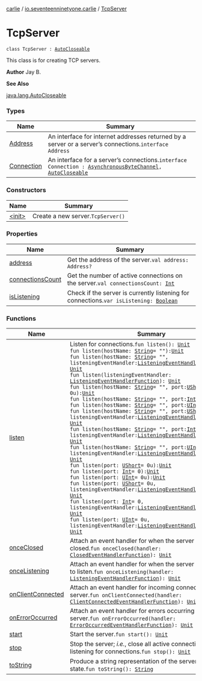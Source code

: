 [carlie](../../index.md) / [io.seventeenninetyone.carlie](../index.md) / [TcpServer](./index.md)

# TcpServer

`class TcpServer : `[`AutoCloseable`](https://docs.oracle.com/javase/8/docs/api/java/lang/AutoCloseable.html)

This class is for creating TCP servers.

**Author**
Jay B.

**See Also**

[java.lang.AutoCloseable](https://docs.oracle.com/javase/8/docs/api/java/lang/AutoCloseable.html)

### Types

| Name | Summary |
|---|---|
| [Address](-address/index.md) | An interface for internet addresses returned by a server or a server’s connections.`interface Address` |
| [Connection](-connection/index.md) | An interface for a server’s connections.`interface Connection : `[`AsynchronousByteChannel`](https://docs.oracle.com/javase/8/docs/api/java/nio/channels/AsynchronousByteChannel.html)`, `[`AutoCloseable`](https://docs.oracle.com/javase/8/docs/api/java/lang/AutoCloseable.html) |

### Constructors

| Name | Summary |
|---|---|
| [&lt;init&gt;](-init-.md) | Create a new server.`TcpServer()` |

### Properties

| Name | Summary |
|---|---|
| [address](address.md) | Get the address of the server.`val address: Address?` |
| [connectionsCount](connections-count.md) | Get the number of active connections on the server.`val connectionsCount: `[`Int`](https://kotlinlang.org/api/latest/jvm/stdlib/kotlin/-int/index.html) |
| [isListening](is-listening.md) | Check if the server is currently listening for connections.`var isListening: `[`Boolean`](https://kotlinlang.org/api/latest/jvm/stdlib/kotlin/-boolean/index.html) |

### Functions

| Name | Summary |
|---|---|
| [listen](listen.md) | Listen for connections.`fun listen(): `[`Unit`](https://kotlinlang.org/api/latest/jvm/stdlib/kotlin/-unit/index.html)<br>`fun listen(hostName: `[`String`](https://kotlinlang.org/api/latest/jvm/stdlib/kotlin/-string/index.html)` = ""): `[`Unit`](https://kotlinlang.org/api/latest/jvm/stdlib/kotlin/-unit/index.html)<br>`fun listen(hostName: `[`String`](https://kotlinlang.org/api/latest/jvm/stdlib/kotlin/-string/index.html)` = "", listeningEventHandler: `[`ListeningEventHandlerFunction`](../../io.seventeenninetyone.carlie.tcp_server/-listening-event-handler-function/index.md)`): `[`Unit`](https://kotlinlang.org/api/latest/jvm/stdlib/kotlin/-unit/index.html)<br>`fun listen(listeningEventHandler: `[`ListeningEventHandlerFunction`](../../io.seventeenninetyone.carlie.tcp_server/-listening-event-handler-function/index.md)`): `[`Unit`](https://kotlinlang.org/api/latest/jvm/stdlib/kotlin/-unit/index.html)<br>`fun listen(hostName: `[`String`](https://kotlinlang.org/api/latest/jvm/stdlib/kotlin/-string/index.html)` = "", port: `[`UShort`](https://kotlinlang.org/api/latest/jvm/stdlib/kotlin/-u-short/index.html)` = 0u): `[`Unit`](https://kotlinlang.org/api/latest/jvm/stdlib/kotlin/-unit/index.html)<br>`fun listen(hostName: `[`String`](https://kotlinlang.org/api/latest/jvm/stdlib/kotlin/-string/index.html)` = "", port: `[`Int`](https://kotlinlang.org/api/latest/jvm/stdlib/kotlin/-int/index.html)` = 0): `[`Unit`](https://kotlinlang.org/api/latest/jvm/stdlib/kotlin/-unit/index.html)<br>`fun listen(hostName: `[`String`](https://kotlinlang.org/api/latest/jvm/stdlib/kotlin/-string/index.html)` = "", port: `[`UInt`](https://kotlinlang.org/api/latest/jvm/stdlib/kotlin/-u-int/index.html)` = 0u): `[`Unit`](https://kotlinlang.org/api/latest/jvm/stdlib/kotlin/-unit/index.html)<br>`fun listen(hostName: `[`String`](https://kotlinlang.org/api/latest/jvm/stdlib/kotlin/-string/index.html)` = "", port: `[`UShort`](https://kotlinlang.org/api/latest/jvm/stdlib/kotlin/-u-short/index.html)` = 0u, listeningEventHandler: `[`ListeningEventHandlerFunction`](../../io.seventeenninetyone.carlie.tcp_server/-listening-event-handler-function/index.md)`): `[`Unit`](https://kotlinlang.org/api/latest/jvm/stdlib/kotlin/-unit/index.html)<br>`fun listen(hostName: `[`String`](https://kotlinlang.org/api/latest/jvm/stdlib/kotlin/-string/index.html)` = "", port: `[`Int`](https://kotlinlang.org/api/latest/jvm/stdlib/kotlin/-int/index.html)` = 0, listeningEventHandler: `[`ListeningEventHandlerFunction`](../../io.seventeenninetyone.carlie.tcp_server/-listening-event-handler-function/index.md)`): `[`Unit`](https://kotlinlang.org/api/latest/jvm/stdlib/kotlin/-unit/index.html)<br>`fun listen(hostName: `[`String`](https://kotlinlang.org/api/latest/jvm/stdlib/kotlin/-string/index.html)` = "", port: `[`UInt`](https://kotlinlang.org/api/latest/jvm/stdlib/kotlin/-u-int/index.html)` = 0u, listeningEventHandler: `[`ListeningEventHandlerFunction`](../../io.seventeenninetyone.carlie.tcp_server/-listening-event-handler-function/index.md)`): `[`Unit`](https://kotlinlang.org/api/latest/jvm/stdlib/kotlin/-unit/index.html)<br>`fun listen(port: `[`UShort`](https://kotlinlang.org/api/latest/jvm/stdlib/kotlin/-u-short/index.html)` = 0u): `[`Unit`](https://kotlinlang.org/api/latest/jvm/stdlib/kotlin/-unit/index.html)<br>`fun listen(port: `[`Int`](https://kotlinlang.org/api/latest/jvm/stdlib/kotlin/-int/index.html)` = 0): `[`Unit`](https://kotlinlang.org/api/latest/jvm/stdlib/kotlin/-unit/index.html)<br>`fun listen(port: `[`UInt`](https://kotlinlang.org/api/latest/jvm/stdlib/kotlin/-u-int/index.html)` = 0u): `[`Unit`](https://kotlinlang.org/api/latest/jvm/stdlib/kotlin/-unit/index.html)<br>`fun listen(port: `[`UShort`](https://kotlinlang.org/api/latest/jvm/stdlib/kotlin/-u-short/index.html)` = 0u, listeningEventHandler: `[`ListeningEventHandlerFunction`](../../io.seventeenninetyone.carlie.tcp_server/-listening-event-handler-function/index.md)`): `[`Unit`](https://kotlinlang.org/api/latest/jvm/stdlib/kotlin/-unit/index.html)<br>`fun listen(port: `[`Int`](https://kotlinlang.org/api/latest/jvm/stdlib/kotlin/-int/index.html)` = 0, listeningEventHandler: `[`ListeningEventHandlerFunction`](../../io.seventeenninetyone.carlie.tcp_server/-listening-event-handler-function/index.md)`): `[`Unit`](https://kotlinlang.org/api/latest/jvm/stdlib/kotlin/-unit/index.html)<br>`fun listen(port: `[`UInt`](https://kotlinlang.org/api/latest/jvm/stdlib/kotlin/-u-int/index.html)` = 0u, listeningEventHandler: `[`ListeningEventHandlerFunction`](../../io.seventeenninetyone.carlie.tcp_server/-listening-event-handler-function/index.md)`): `[`Unit`](https://kotlinlang.org/api/latest/jvm/stdlib/kotlin/-unit/index.html) |
| [onceClosed](once-closed.md) | Attach an event handler for when the server has closed.`fun onceClosed(handler: `[`ClosedEventHandlerFunction`](../../io.seventeenninetyone.carlie.tcp_server/-closed-event-handler-function/index.md)`): `[`Unit`](https://kotlinlang.org/api/latest/jvm/stdlib/kotlin/-unit/index.html) |
| [onceListening](once-listening.md) | Attach an event handler for when the server has started to listen.`fun onceListening(handler: `[`ListeningEventHandlerFunction`](../../io.seventeenninetyone.carlie.tcp_server/-listening-event-handler-function/index.md)`): `[`Unit`](https://kotlinlang.org/api/latest/jvm/stdlib/kotlin/-unit/index.html) |
| [onClientConnected](on-client-connected.md) | Attach an event handler for incoming connections on the server.`fun onClientConnected(handler: `[`ClientConnectedEventHandlerFunction`](../../io.seventeenninetyone.carlie.tcp_server/-client-connected-event-handler-function/index.md)`): `[`Unit`](https://kotlinlang.org/api/latest/jvm/stdlib/kotlin/-unit/index.html) |
| [onErrorOccurred](on-error-occurred.md) | Attach an event handler for errors occurring on the server.`fun onErrorOccurred(handler: `[`ErrorOccurredEventHandlerFunction`](../../io.seventeenninetyone.carlie.tcp_server/-error-occurred-event-handler-function/index.md)`): `[`Unit`](https://kotlinlang.org/api/latest/jvm/stdlib/kotlin/-unit/index.html) |
| [start](start.md) | Start the server.`fun start(): `[`Unit`](https://kotlinlang.org/api/latest/jvm/stdlib/kotlin/-unit/index.html) |
| [stop](stop.md) | Stop the server; *i.e.*, close all active connections and stop listening for connections.`fun stop(): `[`Unit`](https://kotlinlang.org/api/latest/jvm/stdlib/kotlin/-unit/index.html) |
| [toString](to-string.md) | Produce a string representation of the server and its state.`fun toString(): `[`String`](https://kotlinlang.org/api/latest/jvm/stdlib/kotlin/-string/index.html) |
